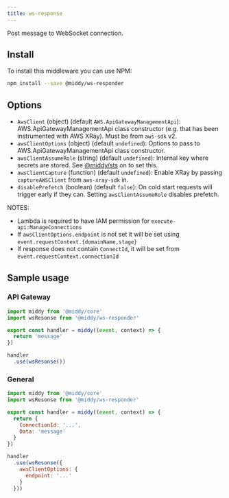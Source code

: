 ```yaml
---
title: ws-response
---
```


Post message to WebSocket connection.

## Install

To install this middleware you can use NPM:

```bash npm2yarn
npm install --save @middy/ws-responder
```

## Options
- `AwsClient` (object) (default `AWS.ApiGatewayManagementApi`): AWS.ApiGatewayManagementApi class constructor (e.g. that has been instrumented with AWS XRay). Must be from `aws-sdk` v2.
- `awsClientOptions` (object) (default `undefined`): Options to pass to AWS.ApiGatewayManagementApi class constructor.
- `awsClientAssumeRole` (string) (default `undefined`): Internal key where secrets are stored. See [@middy/sts](/docs/middlewares/sts) on to set this.
- `awsClientCapture` (function) (default `undefined`): Enable XRay by passing `captureAWSClient` from `aws-xray-sdk` in.
- `disablePrefetch` (boolean) (default `false`): On cold start requests will trigger early if they can. Setting `awsClientAssumeRole` disables prefetch.

NOTES:
- Lambda is required to have IAM permission for `execute-api:ManageConnections`
- If `awsClientOptions.endpoint` is not set it will be set using `event.requestContext.{domainName,stage}`
- If response does not contain `ConnectId`, it will be set from `event.requestContext.connectionId`

## Sample usage
### API Gateway
```javascript
import middy from '@middy/core'
import wsResonse from '@middy/ws-responder'

export const handler = middy((event, context) => {
  return 'message'
})

handler
  .use(wsResonse())
```

### General
```javascript
import middy from '@middy/core'
import wsResonse from '@middy/ws-responder'

export const handler = middy((event, context) => {
  return {
    ConnectionId: '...',
    Data: 'message'
  }
})

handler
  .use(wsResonse({
    awsClientOptions: {
      endpoint: '...'
    }
  }))
```
